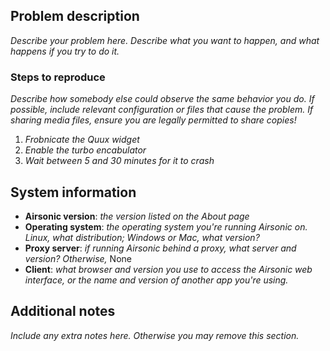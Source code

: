 <!--
Thanks for reporting a problem with Airsonic! Please complete all of the
following sections to make it easier to assist you.
-->

## Problem description

*Describe your problem here. Describe what you want to happen, and what happens
if you try to do it.*

### Steps to reproduce

*Describe how somebody else could observe the same behavior you do. If possible,
include relevant configuration or files that cause the problem. If sharing media
files, ensure you are legally permitted to share copies!*

1. *Frobnicate the Quux widget*
2. *Enable the turbo encabulator*
3. *Wait between 5 and 30 minutes for it to crash*

## System information

 * **Airsonic version**: *the version listed on the About page*
 * **Operating system**: *the operating system you're running Airsonic on.
   Linux, what distribution; Windows or Mac, what version?*
 * **Proxy server**: *if running Airsonic behind a proxy, what server and
   version? Otherwise,* None
 * **Client**: *what browser and version you use to access the Airsonic web
   interface, or the name and version of another app you're using.*

## Additional notes

*Include any extra notes here. Otherwise you may remove this section.*
